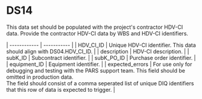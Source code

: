 # DS14
This data set should be populated with the project's contractor HDV-CI data. Provide the contractor HDV-CI data by WBS and HDV-CI identifiers.

| ------------ | ----------- |
| HDV_CI_ID | Unique HDV-CI identifier. This data should align with DS04.HDV_CI_ID. |
| description | HDV-CI description. |
| subK_ID | Subcontract identifier. |
| subK_PO_ID | Purchase order identifier. |
| equipment_ID | Equipment identifier. |
| expected_errors | For use only for debugging and testing with the PARS support team. This field should be omitted in production data.<br/> The field should consist of a comma seperated list of unique DIQ identifiers that this row of data is expected to trigger. |
